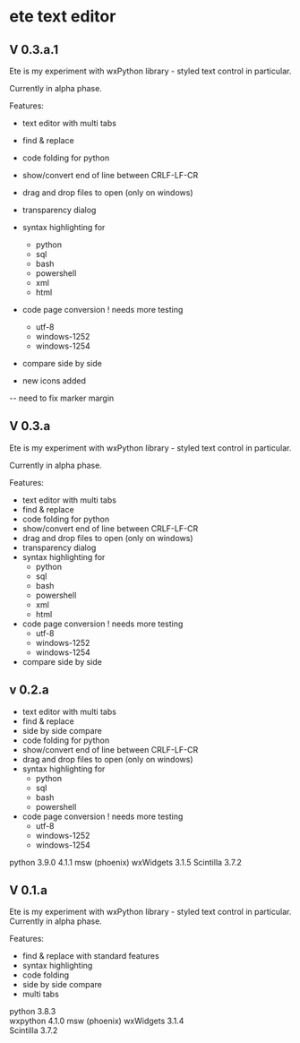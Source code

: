 # ete text editor 

## V 0.3.a.1

Ete is my experiment with wxPython library - styled text control in particular.

Currently in alpha phase.  

Features:

* text editor with multi tabs 
* find & replace
* code folding for python 
* show/convert end of line between CRLF-LF-CR
* drag and drop files to open (only on windows)
* transparency dialog
* syntax highlighting for 
  * python
  * sql
  * bash
  * powershell
  * xml
  * html
* code page conversion ! needs more testing
  * utf-8
  * windows-1252
  * windows-1254
* compare side by side

* new icons added

-- need to fix marker margin 

## V 0.3.a

Ete is my experiment with wxPython library - styled text control in particular.

Currently in alpha phase.  

Features:

* text editor with multi tabs 
* find & replace
* code folding for python 
* show/convert end of line between CRLF-LF-CR
* drag and drop files to open (only on windows)
* transparency dialog
* syntax highlighting for 
  * python
  * sql
  * bash
  * powershell
  * xml
  * html
* code page conversion ! needs more testing
  * utf-8
  * windows-1252
  * windows-1254
* compare side by side

## v 0.2.a
* text editor with multi tabs 
* find & replace
* side by side compare
* code folding for python
* show/convert end of line between CRLF-LF-CR
* drag and drop files to open (only on windows)
* syntax highlighting for 
    * python
    * sql
    * bash
    * powershell
* code page conversion ! needs more testing
  * utf-8
  * windows-1252
  * windows-1254
  
python 3.9.0
4.1.1 msw (phoenix) wxWidgets 3.1.5
Scintilla 3.7.2

##  V 0.1.a

Ete is my experiment with wxPython library - styled text control in particular.
Currently in alpha phase.  

Features:

* find & replace with standard features
* syntax highlighting
* code folding
* side by side compare
* multi tabs

python 3.8.3\
wxpython 4.1.0 msw (phoenix) wxWidgets 3.1.4\
Scintilla 3.7.2